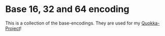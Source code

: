# Base 16, 32 and 64 encoding

This is a collection of the base-encodings.
They are used for my [Quokka-Project](https://github.com/t3c404/Quokka-Project)!

